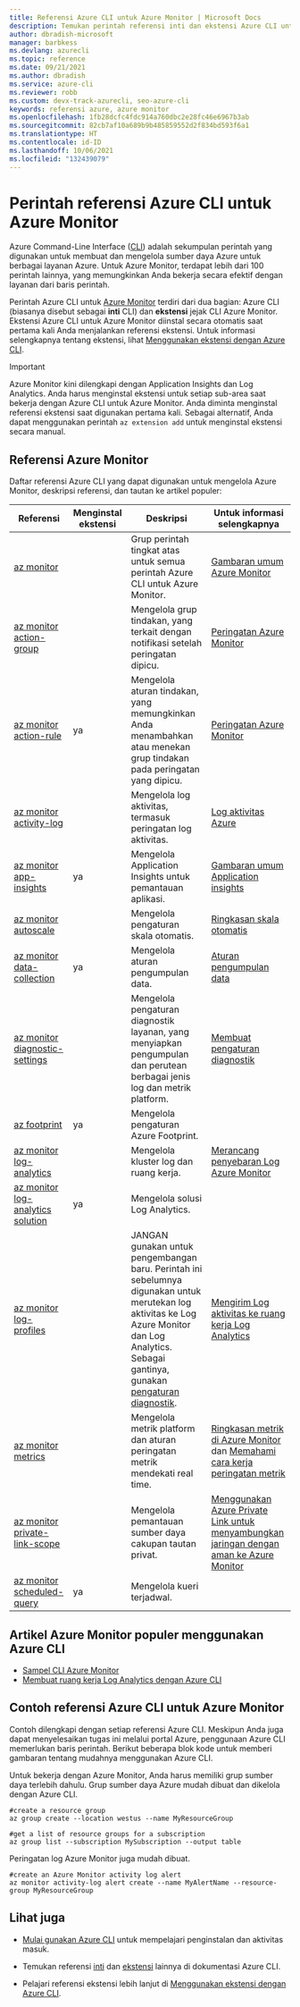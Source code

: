 ```yaml
---
title: Referensi Azure CLI untuk Azure Monitor | Microsoft Docs
description: Temukan perintah referensi inti dan ekstensi Azure CLI untuk mengelola Azure Monitor. Ikuti tautan ke artikel populer untuk mempelajari cara menggunakan Azure CLI untuk Azure Monitor
author: dbradish-microsoft
manager: barbkess
ms.devlang: azurecli
ms.topic: reference
ms.date: 09/21/2021
ms.author: dbradish
ms.service: azure-cli
ms.reviewer: robb
ms.custom: devx-track-azurecli, seo-azure-cli
keywords: referensi azure, azure monitor
ms.openlocfilehash: 1fb28dcfc4fdc914a760dbc2e28fc46e6967b3ab
ms.sourcegitcommit: 82cb7af10a689b9b485859552d2f834bd593f6a1
ms.translationtype: HT
ms.contentlocale: id-ID
ms.lasthandoff: 10/06/2021
ms.locfileid: "132439079"
---
```

# <a name="azure-cli-reference-commands-for-azure-monitor"></a>Perintah referensi Azure CLI untuk Azure Monitor

Azure Command-Line Interface ([CLI](./what-is-azure-cli.md)) adalah sekumpulan perintah yang digunakan untuk membuat dan mengelola sumber daya Azure untuk berbagai layanan Azure. Untuk Azure Monitor, terdapat lebih dari 100 perintah lainnya, yang memungkinkan Anda bekerja secara efektif dengan layanan dari baris perintah.

Perintah Azure CLI untuk [Azure Monitor](/azure/azure-monitor/) terdiri dari dua bagian: Azure CLI (biasanya disebut sebagai **inti** CLI) dan **ekstensi** jejak CLI Azure Monitor. Ekstensi Azure CLI untuk Azure Monitor diinstal secara otomatis saat pertama kali Anda menjalankan referensi ekstensi. Untuk informasi selengkapnya tentang ekstensi, lihat [Menggunakan ekstensi dengan Azure CLI](./azure-cli-extensions-overview.md).

> [!IMPORTANT]
>
> Azure Monitor kini dilengkapi dengan Application Insights dan Log Analytics. Anda harus menginstal ekstensi untuk setiap sub-area saat bekerja dengan Azure CLI untuk Azure Monitor. Anda diminta menginstal referensi ekstensi saat digunakan pertama kali. Sebagai alternatif, Anda dapat menggunakan perintah `az extension add` untuk menginstal ekstensi secara manual.

## <a name="azure-monitor-references"></a>Referensi Azure Monitor

Daftar referensi Azure CLI yang dapat digunakan untuk mengelola Azure Monitor, deskripsi referensi, dan tautan ke artikel populer:

| Referensi | Menginstal ekstensi | Deskripsi | Untuk informasi selengkapnya
|-|-|-|-|
| [az monitor](/cli/azure/monitor) | | Grup perintah tingkat atas untuk semua perintah Azure CLI untuk Azure Monitor. | [Gambaran umum Azure Monitor](/azure/azure-monitor/overview)
| [az monitor action-group](/cli/azure/monitor/action-group) | | Mengelola grup tindakan, yang terkait dengan notifikasi setelah peringatan dipicu. | [Peringatan Azure Monitor](/azure/azure-monitor/platform/alerts-overview)
| [az monitor action-rule](/cli/azure/monitor/action-rule) | ya | Mengelola aturan tindakan, yang memungkinkan Anda menambahkan atau menekan grup tindakan pada peringatan yang dipicu. | [Peringatan Azure Monitor](/azure/azure-monitor/alerts/alerts-action-rules)
| [az monitor activity-log](/cli/azure/monitor/activity-log) | | Mengelola log aktivitas, termasuk peringatan log aktivitas. | [Log aktivitas Azure](/azure/azure-monitor/platform/activity-log)
| [az monitor app-insights](/cli/azure/monitor/app-insights) | ya | Mengelola Application Insights untuk pemantauan aplikasi. | [Gambaran umum Application insights](/azure/azure-monitor/app/app-insights-overview)
| [az monitor autoscale](/cli/azure/monitor/autoscale) | | Mengelola pengaturan skala otomatis. | [Ringkasan skala otomatis](/azure/azure-monitor/platform/autoscale-overview)
| [az monitor data-collection](/cli/azure/monitor/data-collection) | ya | Mengelola aturan pengumpulan data. | [Aturan pengumpulan data](/azure/azure-monitor/agents/data-collection-rule-overview)
| [az monitor diagnostic-settings](/cli/azure/monitor/diagnostic-settings) | | Mengelola pengaturan diagnostik layanan, yang menyiapkan pengumpulan dan perutean berbagai jenis log dan metrik platform. | [Membuat pengaturan diagnostik](/azure/azure-monitor/platform/diagnostic-settings)
| [az footprint](/cli/azure/footprint) | ya | Mengelola pengaturan Azure Footprint. |
| [az monitor log-analytics](/cli/azure/monitor/log-analytics) | | Mengelola kluster log dan ruang kerja. | [Merancang penyebaran Log Azure Monitor](/azure/azure-monitor/platform/design-logs-deployment)
| [az monitor log-analytics solution](/cli/azure/monitor/log-analytics/solution) | ya | Mengelola solusi Log Analytics. |
| [az monitor log-profiles](/cli/azure/monitor/log-profiles) | | JANGAN gunakan untuk pengembangan baru. Perintah ini sebelumnya digunakan untuk merutekan log aktivitas ke Log Azure Monitor dan Log Analytics.  Sebagai gantinya, gunakan [pengaturan diagnostik](/azure/azure-monitor/platform/diagnostic-settings).  | [Mengirim Log aktivitas ke ruang kerja Log Analytics](/azure/azure-monitor/platform/activity-log#send-to-log-analytics-workspace)
| [az monitor metrics](/cli/azure/monitor/metrics) | | Mengelola metrik platform dan aturan peringatan metrik mendekati real time. | [Ringkasan metrik di Azure Monitor](/azure/azure-monitor/platform/data-platform-metrics) dan [Memahami cara kerja peringatan metrik](/azure/azure-monitor/platform/alerts-metric-overview)
| [az monitor private-link-scope](/cli/azure/monitor/private-link-scope) | | Mengelola pemantauan sumber daya cakupan tautan privat. | [Menggunakan Azure Private Link untuk menyambungkan jaringan dengan aman ke Azure Monitor](/azure/azure-monitor/platform/private-link-security)
| [az monitor scheduled-query](/cli/azure/monitor/scheduled-query) | ya | Mengelola kueri terjadwal.

## <a name="popular-azure-monitor-articles-using-the-azure-cli"></a>Artikel Azure Monitor populer menggunakan Azure CLI

- [Sampel CLI Azure Monitor](/azure/azure-monitor/samples/cli-samples)
- [Membuat ruang kerja Log Analytics dengan Azure CLI](/azure/azure-monitor/learn/quick-create-workspace-cli)

## <a name="azure-cli-reference-examples-for-azure-monitor"></a>Contoh referensi Azure CLI untuk Azure Monitor

Contoh dilengkapi dengan setiap referensi Azure CLI. Meskipun Anda juga dapat menyelesaikan tugas ini melalui portal Azure, penggunaan Azure CLI memerlukan baris perintah. Berikut beberapa blok kode untuk memberi gambaran tentang mudahnya menggunakan Azure CLI.

Untuk bekerja dengan Azure Monitor, Anda harus memiliki grup sumber daya terlebih dahulu.  Grup sumber daya Azure mudah dibuat dan dikelola dengan Azure CLI.  

```azurecli
#create a resource group
az group create --location westus --name MyResourceGroup

#get a list of resource groups for a subscription
az group list --subscription MySubscription --output table
```

Peringatan log Azure Monitor juga mudah dibuat.

```azurecli
#create an Azure Monitor activity log alert
az monitor activity-log alert create --name MyAlertName --resource-group MyResourceGroup
```

## <a name="see-also"></a>Lihat juga

- [Mulai gunakan Azure CLI](./get-started-with-azure-cli.md) untuk mempelajari penginstalan dan aktivitas masuk.

- Temukan referensi [inti](/cli/azure/reference-index) dan [ekstensi](./azure-cli-extensions-list.md) lainnya di dokumentasi Azure CLI.

- Pelajari referensi ekstensi lebih lanjut di [Menggunakan ekstensi dengan Azure CLI](./azure-cli-extensions-overview.md).
